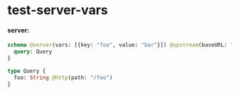 # test-server-vars

#### server:

```graphql
schema @server(vars: [{key: "foo", value: "bar"}]) @upstream(baseURL: "http://jsonplacheholder.typicode.com") {
  query: Query
}

type Query {
  foo: String @http(path: "/foo")
}
```
